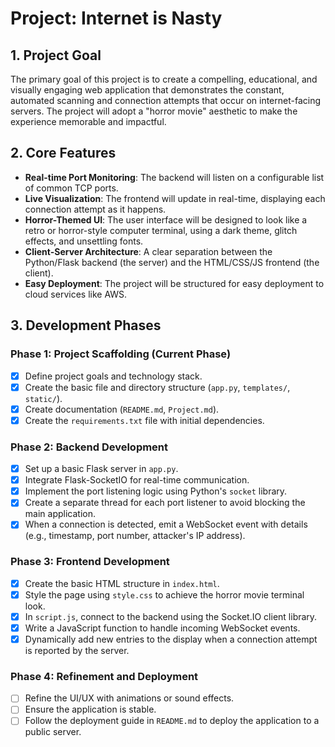 # Project: Internet is Nasty

## 1. Project Goal

The primary goal of this project is to create a compelling, educational, and visually engaging web application that demonstrates the constant, automated scanning and connection attempts that occur on internet-facing servers. The project will adopt a "horror movie" aesthetic to make the experience memorable and impactful.

## 2. Core Features

*   **Real-time Port Monitoring**: The backend will listen on a configurable list of common TCP ports.
*   **Live Visualization**: The frontend will update in real-time, displaying each connection attempt as it happens.
*   **Horror-Themed UI**: The user interface will be designed to look like a retro or horror-style computer terminal, using a dark theme, glitch effects, and unsettling fonts.
*   **Client-Server Architecture**: A clear separation between the Python/Flask backend (the server) and the HTML/CSS/JS frontend (the client).
*   **Easy Deployment**: The project will be structured for easy deployment to cloud services like AWS.

## 3. Development Phases

### Phase 1: Project Scaffolding (Current Phase)

*   [x] Define project goals and technology stack.
*   [x] Create the basic file and directory structure (`app.py`, `templates/`, `static/`).
*   [x] Create documentation (`README.md`, `Project.md`).
*   [x] Create the `requirements.txt` file with initial dependencies.

### Phase 2: Backend Development

*   [x] Set up a basic Flask server in `app.py`.
*   [x] Integrate Flask-SocketIO for real-time communication.
*   [x] Implement the port listening logic using Python's `socket` library.
*   [x] Create a separate thread for each port listener to avoid blocking the main application.
*   [x] When a connection is detected, emit a WebSocket event with details (e.g., timestamp, port number, attacker's IP address).

### Phase 3: Frontend Development

*   [x] Create the basic HTML structure in `index.html`.
*   [x] Style the page using `style.css` to achieve the horror movie terminal look.
*   [x] In `script.js`, connect to the backend using the Socket.IO client library.
*   [x] Write a JavaScript function to handle incoming WebSocket events.
*   [x] Dynamically add new entries to the display when a connection attempt is reported by the server.

### Phase 4: Refinement and Deployment

*   [ ] Refine the UI/UX with animations or sound effects.
*   [ ] Ensure the application is stable.
*   [ ] Follow the deployment guide in `README.md` to deploy the application to a public server.
